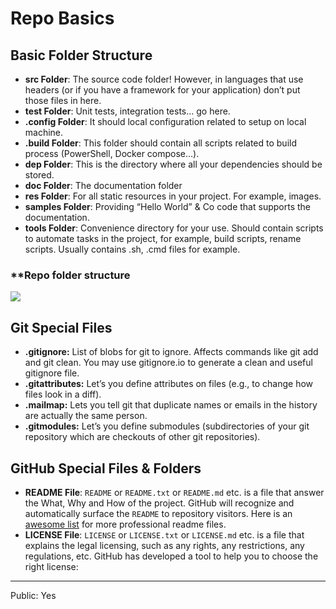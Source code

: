 # Repo Basics
## Basic Folder Structure

-   **src Folder**: The source code folder! However, in languages that use headers (or if you have a framework for your application) don’t put those files in here.
-   **test Folder**: Unit tests, integration tests… go here.
-   **.config Folder**: It should local configuration related to setup on local machine.
-   **.build Folder**: This folder should contain all scripts related to build process (PowerShell, Docker compose…).
-   **dep Folder**: This is the directory where all your dependencies should be stored.
-   **doc Folder**: The documentation folder
-   **res Folder**: For all static resources in your project. For example, images.
-   **samples Folder**: Providing “Hello World” & Co code that supports the documentation.
-   **tools Folder**: Convenience directory for your use. Should contain scripts to automate tasks in the project, for example, build scripts, rename scripts. Usually contains .sh, .cmd files for example.

### **Repo folder structure

![](https://miro.medium.com/max/1000/1*Dzb-z46Ee03sKs8IYsxQ4Q.png)


## Git Special Files

-   **.gitignore:** List of blobs for git to ignore. Affects commands like git add and git clean. You may use gitignore.io to generate a clean and useful gitignore file.
-   **.gitattributes:** Let’s you define attributes on files (e.g., to change how files look in a diff).
-   **.mailmap:** Lets you tell git that duplicate names or emails in the history are actually the same person.
-   **.gitmodules:** Let’s you define submodules (subdirectories of your git repository which are checkouts of other git repositories).

## GitHub Special Files & Folders

-   **README File**: `README` or `README.txt` or `README.md` etc. is a file that answer the What, Why and How of the project. GitHub will recognize and automatically surface the `README` to repository visitors. Here is an [awesome list](https://github.com/matiassingers/awesome-readme) for more professional readme files.
-   **LICENSE File**: `LICENSE` or `LICENSE.txt` or `LICENSE.md` etc. is a file that explains the legal licensing, such as any rights, any restrictions, any regulations, etc. GitHub has developed a tool to help you to choose the right license:

----
Public: Yes
